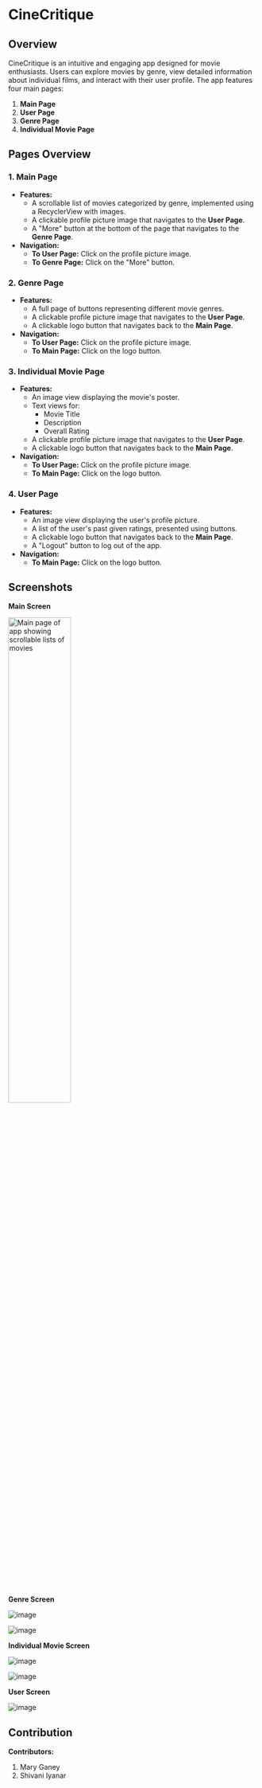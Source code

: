 # CineCritique

## Overview
CineCritique is an intuitive and engaging app designed for movie enthusiasts. Users can explore movies by genre, view detailed information about individual films, and interact with their user profile. The app features four main pages:

1. **Main Page**
2. **User Page**
3. **Genre Page**
4. **Individual Movie Page**

## Pages Overview

### 1. Main Page
- **Features:**
  - A scrollable list of movies categorized by genre, implemented using a RecyclerView with images.
  - A clickable profile picture image that navigates to the **User Page**.
  - A "More" button at the bottom of the page that navigates to the **Genre Page**.
- **Navigation:**
  - **To User Page:** Click on the profile picture image.
  - **To Genre Page:** Click on the "More" button.

### 2. Genre Page
- **Features:**
  - A full page of buttons representing different movie genres.
  - A clickable profile picture image that navigates to the **User Page**.
  - A clickable logo button that navigates back to the **Main Page**.
- **Navigation:**
  - **To User Page:** Click on the profile picture image.
  - **To Main Page:** Click on the logo button.

### 3. Individual Movie Page
- **Features:**
  - An image view displaying the movie's poster.
  - Text views for:
    - Movie Title
    - Description
    - Overall Rating
  - A clickable profile picture image that navigates to the **User Page**.
  - A clickable logo button that navigates back to the **Main Page**.
- **Navigation:**
  - **To User Page:** Click on the profile picture image.
  - **To Main Page:** Click on the logo button.

### 4. User Page
- **Features:**
  - An image view displaying the user's profile picture.
  - A list of the user's past given ratings, presented using buttons.
  - A clickable logo button that navigates back to the **Main Page**.
  - A "Logout" button to log out of the app.
- **Navigation:**
  - **To Main Page:** Click on the logo button.

## Screenshots
**Main Screen**

<img src="CIneMain.png" alt="Main page of app showing scrollable lists of movies" width=50%>

**Genre Screen**

![image](CineGenrePick.png)

![image](CineGenre.png)

**Individual Movie Screen**

![image](CineIndMovie.png)

![image](CineIndMovie2.png)

**User Screen**

![image](CineUser.png)

## Contribution
**Contributors:**
1. Mary Ganey
2. Shivani Iyanar
